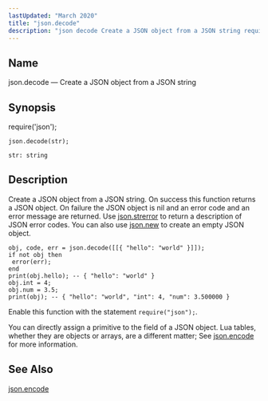 ```yaml
---
lastUpdated: "March 2020"
title: "json.decode"
description: "json decode Create a JSON object from a JSON string require json json decode str Create a JSON object from a JSON string On success this function returns a JSON object On failure the JSON object is nil and an error code and an error message are returned Use json..."
---
```


<a name="lua.ref.json.decode"></a> 
## Name

json.decode — Create a JSON object from a JSON string

<a name="idp25195088"></a> 
## Synopsis

require('json');

`json.decode(str);`

`str: string`<a name="idp25198112"></a> 
## Description

Create a JSON object from a JSON string. On success this function returns a JSON object. On failure the JSON object is nil and an error code and an error message are returned. Use [json.strerror](/momentum/3/3-reference/3-reference-lua-ref-json-strerror) to return a description of JSON error codes. You can also use [json.new](/momentum/3/3-reference/3-reference-lua-ref-json-new) to create an empty JSON object.

<a name="lua.ref.json.decode.example"></a> 


```
obj, code, err = json.decode([[{ "hello": "world" }]]);
if not obj then
 error(err);
end
print(obj.hello); -- { "hello": "world" }
obj.int = 4;
obj.num = 3.5;
print(obj); -- { "hello": "world", "int": 4, "num": 3.500000 }
```

Enable this function with the statement `require("json");`.

You can directly assign a primitive to the field of a JSON object. Lua tables, whether they are objects or arrays, are a different matter; See [json.encode](/momentum/3/3-reference/3-reference-lua-ref-json-encode) for more information.

<a name="idp25205648"></a> 
## See Also

[json.encode](/momentum/3/3-reference/3-reference-lua-ref-json-encode)
